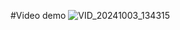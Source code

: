 #Video demo
![VID_20241003_134315](https://github.com/user-attachments/assets/de7ad8c7-d749-4449-9d79-2f07292d0721)

